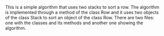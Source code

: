 This is a simple algorithm that uses two stacks to sort a row.
The algorithm is implemented through a method of the class Row and it uses
two objects of the class Stack to sort an object of the class Row.
There are two files: one with the classes and its methods and another one
showing the algorithm.
